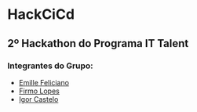 # HackCiCd

## 2º Hackathon do Programa IT Talent

### Integrantes do Grupo:
- [Emille Feliciano](https://github.com/EmilleFeliciano)
- [Firmo Lopes](https://github.com/azurefirmo)
- [Igor Castelo](https://github.com/IgorCastelo)
